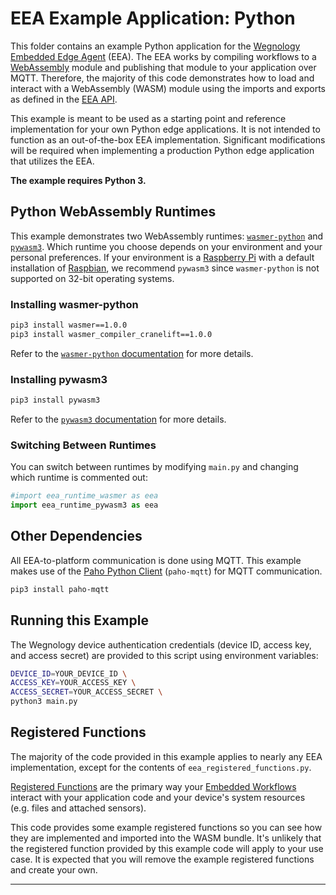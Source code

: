 # EEA Example Application: Python

This folder contains an example Python application for the [Wegnology Embedded Edge Agent](https://docs.app.wnology.io/edge-compute/embedded-edge-agent/overview/) (EEA). The EEA works by compiling workflows to a [WebAssembly](https://webassembly.org/) module and publishing that module to your application over MQTT. Therefore, the majority of this code demonstrates how to load and interact with a WebAssembly (WASM) module using the imports and exports as defined in the [EEA API](https://docs.app.wnology.io//edge-compute/embedded-edge-agent/agent-api/).

This example is meant to be used as a starting point and reference implementation for your own Python edge applications. It is not intended to function as an out-of-the-box EEA implementation. Significant modifications will be required when implementing a production Python edge application that utilizes the EEA.

**The example requires Python 3.**

## Python WebAssembly Runtimes

This example demonstrates two WebAssembly runtimes: [`wasmer-python`](https://github.com/wasmerio/wasmer-python) and [`pywasm3`](https://github.com/wasm3/pywasm3). Which runtime you choose depends on your environment and your personal preferences. If your environment is a [Raspberry Pi](https://www.raspberrypi.com/products/raspberry-pi-4-model-b/) with a default installation of [Raspbian](https://www.raspbian.org/), we recommend `pywasm3` since `wasmer-python` is not supported on 32-bit operating systems.

### Installing wasmer-python

```bash
pip3 install wasmer==1.0.0
pip3 install wasmer_compiler_cranelift==1.0.0
```

Refer to the [`wasmer-python` documentation](https://github.com/wasmerio/wasmer-python) for more details.

### Installing pywasm3

```bash
pip3 install pywasm3
```

Refer to the [`pywasm3` documentation](https://github.com/wasm3/pywasm3) for more details.

### Switching Between Runtimes

You can switch between runtimes by modifying `main.py` and changing which runtime is commented out:

```python
#import eea_runtime_wasmer as eea
import eea_runtime_pywasm3 as eea
```

## Other Dependencies

All EEA-to-platform communication is done using MQTT. This example makes use of the [Paho Python Client](https://www.eclipse.org/paho/index.php?page=clients/python/index.php) (`paho-mqtt`) for MQTT communication.

```bash
pip3 install paho-mqtt
```

## Running this Example
The Wegnology device authentication credentials (device ID, access key, and access secret) are provided to this script using environment variables:

```bash
DEVICE_ID=YOUR_DEVICE_ID \
ACCESS_KEY=YOUR_ACCESS_KEY \
ACCESS_SECRET=YOUR_ACCESS_SECRET \
python3 main.py
```

## Registered Functions

The majority of the code provided in this example applies to nearly any EEA implementation, except for the contents of `eea_registered_functions.py`.

[Registered Functions](https://docs.app.wnology.io/edge-compute/embedded-edge-agent/agent-api/#registered-function-api) are the primary way your [Embedded Workflows](https://docs.app.wnology.io/workflows/embedded-workflows/) interact with your application code and your device's system resources (e.g. files and attached sensors).

This code provides some example registered functions so you can see how they are implemented and imported into the WASM bundle. It's unlikely that the registered function provided by this example code will apply to your use case. It is expected that you will remove the example registered functions and create your own.

---

<!-- ## License

Copyright &copy; 2021 Wegnology IoT, Inc. All rights reserved.

Licensed under the [MIT](https://github.com/WEGnology/eea-examples/blob/master/LICENSE.txt) license.
